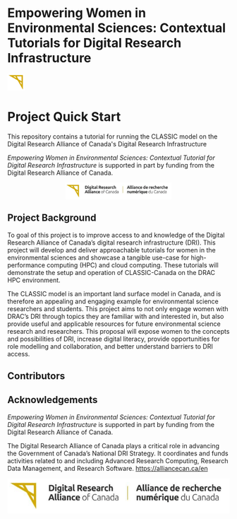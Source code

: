 # Empowering Women in Environmental Sciences: Contextual Tutorials for Digital Research Infrastructure

[<img src="images/alliance_logo_icon.png" height="38">](https://alliancecan.ca/en)

# Project Quick Start
<!---
Add Badges/GitHub shields, which are clickable buttons that provide concise actions related to the project.
--->

This repository contains a tutorial for running the CLASSIC model on the Digital Research Alliance of Canada's Digital Research Infrastructure

*Empowering Women in Environmental Sciences: Contextual Tutorial for Digital Research Infrastructure* is supported in part by funding from the Digital Research
Alliance of Canada.
<p align="center">
  <a href="https://alliancecan.ca/en">
    <img src="images/alliance_logo_full.png" height="38" align="center" alt="Alliance Canada Logo">
  </a>
</p>

## Project Background

To goal of this project is to improve access to and knowledge of the Digital Research Alliance of Canada’s digital research infrastructure
(DRI). This project will develop and deliver approachable tutorials for women in the environmental sciences
and showcase a tangible use-case for high-performance computing (HPC) and cloud computing. These tutorials
will demonstrate the setup and operation of CLASSIC-Canada on the DRAC HPC environment. 

The CLASSIC
model is an important land surface model in Canada, and is therefore an appealing and engaging example for
environmental science researchers and students. This project aims to not only engage women with DRAC’s DRI
through topics they are familiar with and interested in, but also provide useful and applicable resources for future
environmental science research and researchers. This proposal will expose women to the concepts and possibilities of DRI, increase
digital literacy, provide opportunities for role modelling and collaboration, and better understand barriers to DRI
access. 

<!---
## Vision and Mission

- **Vision:** One sentence capturing the project's overarching vision.
- **Mission:** One sentence defining the project's goals and target audience.

## About

Motivation and background in a nutshell.

## Roadmap & Milestones

- **Goals:** Clear overview of overarching and short-term goals.
- **Outcomes:** Description of expected results and deliverables.

## The Team

- **Members:** List of team members and their roles in the project.
- **Roles & Responsibilities:** [Team Directory](link-to-directory) outlines roles, responsibilities and their ways of working.

## Contributing

- **Guidelines:** [Contribution Guidelines](link-to-guidelines) for contributors.
- **Code of Conduct:** [Code of Conduct](link-to-coc) ensures a respectful project environment.
- **Resource Plans:** Details on available resources and recommended practices for the project team.

## Licensing

Clearly define the license under which the repository's work is shared.
(Example: This project is licensed under the MIT License - see the LICENSE.md file for details.)

## Citing & Acknowledgement

- **Citation Instructions:** How to cite the project.
- **Acknowledgment:** Recognising contributions by different members.
--->

## Contributors
<!-- ALL-CONTRIBUTORS-LIST:START - Do not remove or modify this section -->
<!-- prettier-ignore-start -->
<!-- markdownlint-disable -->

<!-- markdownlint-restore -->
<!-- prettier-ignore-end -->

<!-- ALL-CONTRIBUTORS-LIST:END -->

<!---

## Contact

- **Reach Out:** Contact details for questions, feedback, or ideas.

 --->

 ## Acknowledgements

*Empowering Women in Environmental Sciences: Contextual Tutorial for Digital Research Infrastructure* is supported in part by funding from the Digital Research
Alliance of Canada.

The Digital Research Alliance of Canada plays a critical role in advancing the Government of Canada’s
National DRI Strategy. It coordinates and funds activities related to and including Advanced Research
Computing, Research Data Management, and Research Software. https://alliancecan.ca/en

![Alliance Canada Logo](images/alliance_logo_full.png)
